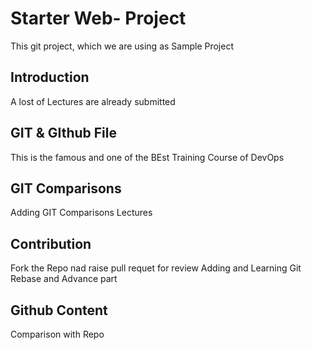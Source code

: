 # Starter Web- Project
This git project, which we are using as Sample Project

## Introduction
A lost of Lectures are already submitted

##  GIT & GIthub File
This is the famous and one of the BEst Training Course of DevOps

## GIT Comparisons
Adding GIT Comparisons Lectures

## Contribution
Fork the Repo nad raise pull requet for review
Adding and Learning Git Rebase and Advance part

## Github Content
Comparison with Repo
